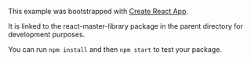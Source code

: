 This example was bootstrapped with [Create React App](https://github.com/facebook/create-react-app).

It is linked to the react-master-library package in the parent directory for development purposes.

You can run `npm install` and then `npm start` to test your package.
